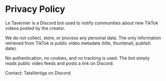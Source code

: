 # Privacy Policy

Le Tavernier is a Discord bot used to notify communities about new TikTok videos posted by the creator.

We do not collect, store, or process any personal data. The only information retrieved from TikTok is public video metadata (title, thumbnail, publish date).

No authentication, no cookies, and no tracking is used. The bot simply reads public video feeds and posts a link on Discord.

Contact: TataVertiga on Discord

